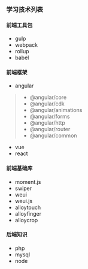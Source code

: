 ### 学习技术列表

#### 前端工具包
- gulp
- webpack
- rollup
- babel

#### 前端框架
- angular
> - @angular/core
> - @angular/cdk
> - @angular/animations
> - @angular/forms
> - @angular/http
> - @angular/router
> - @angular/common


- vue
- react

#### 前端基础库
- moment.js
- swiper
- weui
- weui.js
- alloytouch
- alloyfinger
- alloycrop

#### 后端知识
- php
- mysql 
- node